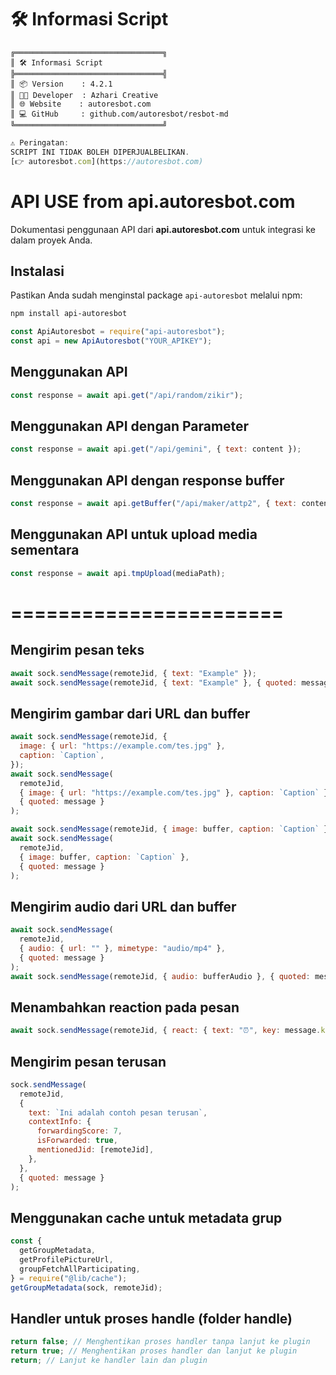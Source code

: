 # 🛠️ Informasi Script

```plaintext
╔═════════════════════════════════╗
║ 🛠️ Informasi Script
╠═════════════════════════════════╣
║ 📦 Version    : 4.2.1
║ 👨‍💻 Developer  : Azhari Creative
║ 🌐 Website    : autoresbot.com
║ 💻 GitHub     : github.com/autoresbot/resbot-md
╚═════════════════════════════════╝
```

```javascript
⚠️ Peringatan:
SCRIPT INI TIDAK BOLEH DIPERJUALBELIKAN.
[👉 autoresbot.com](https://autoresbot.com)
```

# API USE from api.autoresbot.com

Dokumentasi penggunaan API dari **api.autoresbot.com** untuk integrasi ke dalam proyek Anda.

## Instalasi

Pastikan Anda sudah menginstal package `api-autoresbot` melalui npm:

```bash
npm install api-autoresbot
```

```javascript
const ApiAutoresbot = require("api-autoresbot");
const api = new ApiAutoresbot("YOUR_APIKEY");
```

## Menggunakan API

```javascript
const response = await api.get("/api/random/zikir");
```

## Menggunakan API dengan Parameter

```javascript
const response = await api.get("/api/gemini", { text: content });
```

## Menggunakan API dengan response buffer

```javascript
const response = await api.getBuffer("/api/maker/attp2", { text: content });
```

## Menggunakan API untuk upload media sementara

```javascript
const response = await api.tmpUpload(mediaPath);
```

# =======================

## Mengirim pesan teks

```javascript
await sock.sendMessage(remoteJid, { text: "Example" });
await sock.sendMessage(remoteJid, { text: "Example" }, { quoted: message });
```

## Mengirim gambar dari URL dan buffer

```javascript
await sock.sendMessage(remoteJid, {
  image: { url: "https://example.com/tes.jpg" },
  caption: `Caption`,
});
await sock.sendMessage(
  remoteJid,
  { image: { url: "https://example.com/tes.jpg" }, caption: `Caption` },
  { quoted: message }
);

await sock.sendMessage(remoteJid, { image: buffer, caption: `Caption` });
await sock.sendMessage(
  remoteJid,
  { image: buffer, caption: `Caption` },
  { quoted: message }
);
```

## Mengirim audio dari URL dan buffer

```javascript
await sock.sendMessage(
  remoteJid,
  { audio: { url: "" }, mimetype: "audio/mp4" },
  { quoted: message }
);
await sock.sendMessage(remoteJid, { audio: bufferAudio }, { quoted: message });
```

## Menambahkan reaction pada pesan

```javascript
await sock.sendMessage(remoteJid, { react: { text: "⏰", key: message.key } });
```

## Mengirim pesan terusan

```javascript
sock.sendMessage(
  remoteJid,
  {
    text: `Ini adalah contoh pesan terusan`,
    contextInfo: {
      forwardingScore: 7,
      isForwarded: true,
      mentionedJid: [remoteJid],
    },
  },
  { quoted: message }
);
```

## Menggunakan cache untuk metadata grup

```javascript
const {
  getGroupMetadata,
  getProfilePictureUrl,
  groupFetchAllParticipating,
} = require("@lib/cache");
getGroupMetadata(sock, remoteJid);
```

## Handler untuk proses handle (folder handle)

```javascript
return false; // Menghentikan proses handler tanpa lanjut ke plugin
return true; // Menghentikan proses handler dan lanjut ke plugin
return; // Lanjut ke handler lain dan plugin
```
